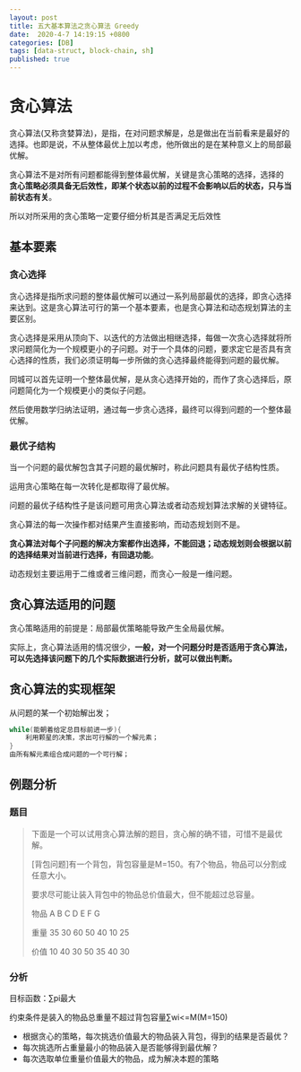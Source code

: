 ```yaml
---
layout: post
title: 五大基本算法之贪心算法 Greedy
date:  2020-4-7 14:19:15 +0800
categories: [DB]
tags: [data-struct, block-chain, sh]
published: true
---
```


# 贪心算法

贪心算法(又称贪婪算法)，是指，在对问题求解是，总是做出在当前看来是最好的选择。也即是说，不从整体最优上加以考虑，他所做出的是在某种意义上的局部最优解。

贪心算法不是对所有问题都能得到整体最优解，关键是贪心策略的选择，选择的 **贪心策略必须具备无后效性，即某个状态以前的过程不会影响以后的状态，只与当前状态有关**。

<p bgcolor="red">所以对所采用的贪心策略一定要仔细分析其是否满足无后效性</p>



## 基本要素

### 贪心选择

贪心选择是指所求问题的整体最优解可以通过一系列局部最优的选择，即贪心选择来达到。这是贪心算法可行的第一个基本要素，也是贪心算法和动态规划算法的主要区别。

贪心选择是采用从顶向下、以迭代的方法做出相继选择，每做一次贪心选择就将所求问题简化为一个规模更小的子问题。对于一个具体的问题，要求定它是否具有贪心选择的性质，我们必须证明每一步所做的贪心选择最终能得到问题的最优解。

同城可以首先证明一个整体最优解，是从贪心选择开始的，而作了贪心选择后，原问题简化为一个规模更小的类似子问题。

然后使用数学归纳法证明，通过每一步贪心选择，最终可以得到问题的一个整体最优解。



### 最优子结构

当一个问题的最优解包含其子问题的最优解时，称此问题具有最优子结构性质。

运用贪心策略在每一次转化是都取得了最优解。

问题的最优子结构性子是该问题可用贪心算法或者动态规划算法求解的关键特征。

贪心算法的每一次操作都对结果产生直接影响，而动态规划则不是。

**贪心算法对每个子问题的解决方案都作出选择，不能回退；动态规划则会根据以前的选择结果对当前进行选择，有回退功能**。

动态规划主要运用于二维或者三维问题，而贪心一般是一维问题。



## 贪心算法适用的问题

贪心策略适用的前提是：局部最优策略能导致产生全局最优解。

实际上，贪心算法适用的情况很少，**一般，对一个问题分时是否适用于贪心算法，可以先选择该问题下的几个实际数据进行分析，就可以做出判断。**



## 贪心算法的实现框架

从问题的某一个初始解出发；

```cpp
while(能朝着给定总目标前进一步){
    利用颗星的决策，求出可行解的一个解元素；
}
由所有解元素组合成问题的一个可行解；
```



## 例题分析

### 题目

> 下面是一个可以试用贪心算法解的题目，贪心解的确不错，可惜不是最优解。
>
>   [背包问题]有一个背包，背包容量是M=150。有7个物品，物品可以分割成任意大小。
>
>   要求尽可能让装入背包中的物品总价值最大，但不能超过总容量。
>
>   物品 A B C D E F G
>
>   重量 35 30 60 50 40 10 25
>
>   价值 10 40 30 50 35 40 30

### 分析

目标函数：∑pi最大

约束条件是装入的物品总重量不超过背包容量∑wi<=M(M=150)

+ 根据贪心的策略，每次挑选价值最大的物品装入背包，得到的结果是否最优？
+ 每次挑选所占重量最小的物品装入是否能够得到最优解？
+ 每次选取单位重量价值最大的物品，成为解决本题的策略

